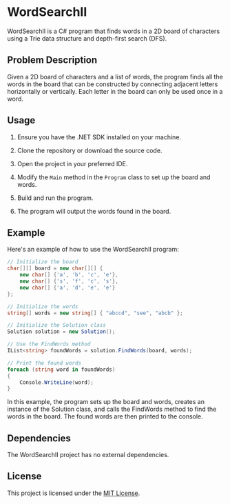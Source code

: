 # WordSearchII

WordSearchII is a C# program that finds words in a 2D board of characters using a Trie data structure and depth-first search (DFS).

## Problem Description

Given a 2D board of characters and a list of words, the program finds all the words in the board that can be constructed by connecting adjacent letters horizontally or vertically. Each letter in the board can only be used once in a word.

## Usage

1. Ensure you have the .NET SDK installed on your machine.

2. Clone the repository or download the source code.

3. Open the project in your preferred IDE.

4. Modify the `Main` method in the `Program` class to set up the board and words.

5. Build and run the program.

6. The program will output the words found in the board.

## Example

Here's an example of how to use the WordSearchII program:

```csharp
// Initialize the board
char[][] board = new char[][] {
    new char[] {'a', 'b', 'c', 'e'},
    new char[] {'s', 'f', 'c', 's'},
    new char[] {'a', 'd', 'e', 'e'}
};

// Initialize the words
string[] words = new string[] { "abccd", "see", "abcb" };

// Initialize the Solution class
Solution solution = new Solution();

// Use the FindWords method
IList<string> foundWords = solution.FindWords(board, words);

// Print the found words
foreach (string word in foundWords)
{
    Console.WriteLine(word);
}
```



In this example, the program sets up the board and words, creates an instance of the Solution class, and calls the FindWords method to find the words in the board. The found words are then printed to the console.

## Dependencies
The WordSearchII project has no external dependencies.

## License

This project is licensed under the [MIT License](LICENSE).

